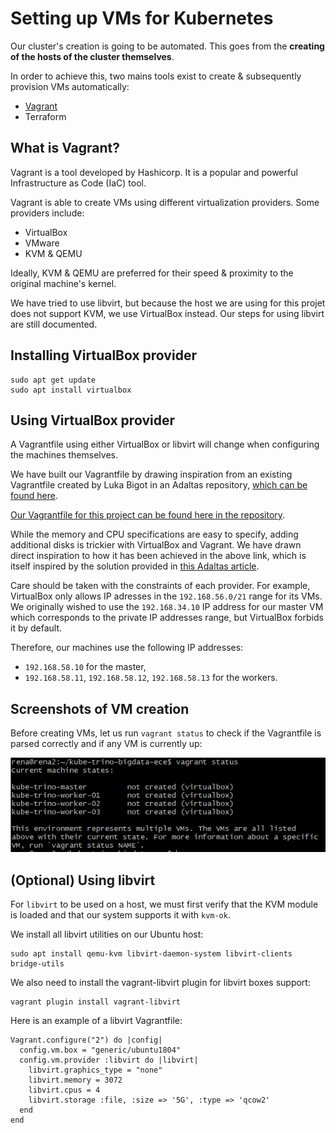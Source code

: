 # Setting up VMs for Kubernetes

Our cluster's creation is going to be automated. This goes from the **creating of the hosts of the cluster themselves**.

In order to achieve this, two mains tools exist to create & subsequently provision VMs automatically:

- [Vagrant](https://www.vagrantup.com/)
- Terraform

## What is Vagrant?

Vagrant is a tool developed by Hashicorp. It is a popular and powerful Infrastructure as Code (IaC) tool.

Vagrant is able to create VMs using different virtualization providers. Some providers include:

- VirtualBox
- VMware
- KVM & QEMU

Ideally, KVM & QEMU are preferred for their speed & proximity to the original machine's kernel.

We have tried to use libvirt, but because the host we are using for this projet does not support KVM, we use VirtualBox instead. Our steps for using libvirt are still documented.


## Installing VirtualBox provider

```
sudo apt get update
sudo apt install virtualbox
```

## Using VirtualBox provider

A Vagrantfile using either VirtualBox or libvirt will change when configuring the machines themselves.

We have built our Vagrantfile by drawing inspiration from an existing Vagrantfile created by Luka Bigot in an Adaltas repository, [which can be found here](https://github.com/adaltas/demo-k8s-mini/blob/main/Vagrantfile).

[Our Vagrantfile for this project can be found here in the repository](https://github.com/Erzangel/kube-trino-bigdata-ece/blob/main/Vagrantfile).

While the memory and CPU specifications are easy to specify, adding additional disks is trickier with VirtualBox and Vagrant. We have drawn direct inspiration to how it has been achieved in the above link, which is itself inspired by the solution provided in [this Adaltas article](https://www.adaltas.com/en/2019/09/09/rook-ceph-k8s/#the-solution).

Care should be taken with the constraints of each provider. For example, VirtualBox only allows IP adresses in the `192.168.56.0/21` range for its VMs. We originally wished to use the `192.168.34.10` IP address for our master VM which corresponds to the private IP addresses range, but VirtualBox forbids it by default.

Therefore, our machines use the following IP addresses:

- `192.168.58.10` for the master,
- `192.168.58.11`, `192.168.58.12`, `192.168.58.13` for the workers.

## Screenshots of VM creation

Before creating VMs, let us run `vagrant status` to check if the Vagrantfile is parsed correctly and if any VM is currently up:

![Screenshot](../img/0-1-vagrant-status-before.png)

## (Optional) Using libvirt

For `libvirt` to be used on a host, we must first verify that the KVM module is loaded and that our system supports it with `kvm-ok`.

We install all libvirt utilities on our Ubuntu host:

```
sudo apt install qemu-kvm libvirt-daemon-system libvirt-clients bridge-utils
```

We also need to install the vagrant-libvirt plugin for libvirt boxes support:

```
vagrant plugin install vagrant-libvirt
```

Here is an example of a libvirt Vagrantfile:

```
Vagrant.configure("2") do |config|
  config.vm.box = "generic/ubuntu1804"
  config.vm.provider :libvirt do |libvirt|
    libvirt.graphics_type = "none"
	libvirt.memory = 3072
    libvirt.cpus = 4
    libvirt.storage :file, :size => '5G', :type => 'qcow2'
  end
end
```
